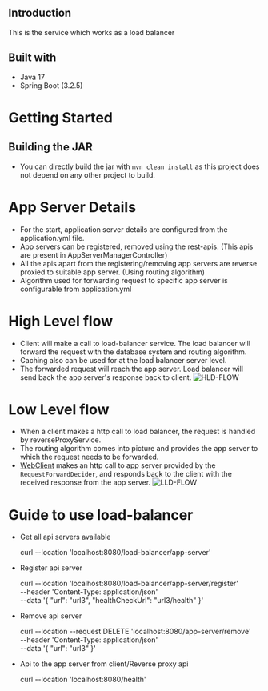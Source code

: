 ## Introduction
This is the service which works as a load balancer

## Built with
- Java 17
- Spring Boot (3.2.5)

# Getting Started
## Building the JAR
- You can directly build the jar with `mvn clean install` as this project does not depend on any other project to build.

# App Server Details
- For the start, application server details are configured from the application.yml file. 
- App servers can be registered, removed using the rest-apis. (This apis are present in AppServerManagerController)
- All the apis apart from the registering/removing app servers are reverse proxied to suitable app server. (Using routing algorithm)
- Algorithm used for forwarding request to specific app server is configurable from application.yml

# High Level flow
- Client will make a call to load-balancer service. The load balancer will forward the request with the database system and routing algorithm.
- Caching also can be used for at the load balancer server level.
- The forwarded request will reach the app server. Load balancer will send back the app server's response back to client.
![HLD-FLOW](https://github.com/kedar1999/load-balancer/assets/56604563/fac7262d-72b3-48da-805f-ddf4fb6778cd)


# Low Level flow
- When a client makes a http call to load balancer, the request is handled by reverseProxyService.
- The routing algorithm comes into picture and provides the app server to which the request needs to be forwarded.
- [WebClient](https://docs.spring.io/spring-framework/reference/web/webflux-webclient.html) makes an http call to app server provided by the `RequestForwardDecider`, and responds back to the client with the received response from the app server.
![LLD-FLOW](https://github.com/kedar1999/load-balancer/assets/56604563/5682ef48-f685-4c30-a223-aec3e022a60d)

# Guide to use load-balancer
- Get all api servers available

  curl --location 'localhost:8080/load-balancer/app-server'

- Register api server

  curl --location 'localhost:8080/load-balancer/app-server/register' \
  --header 'Content-Type: application/json' \
  --data '{
  "url": "url3",
  "healthCheckUrl": "url3/health"
  }'

- Remove api server

  curl --location --request DELETE 'localhost:8080/app-server/remove' \
  --header 'Content-Type: application/json' \
  --data '{
  "url": "url3"
  }'

- Api to the app server from client/Reverse proxy api

  curl --location 'localhost:8080/health'
